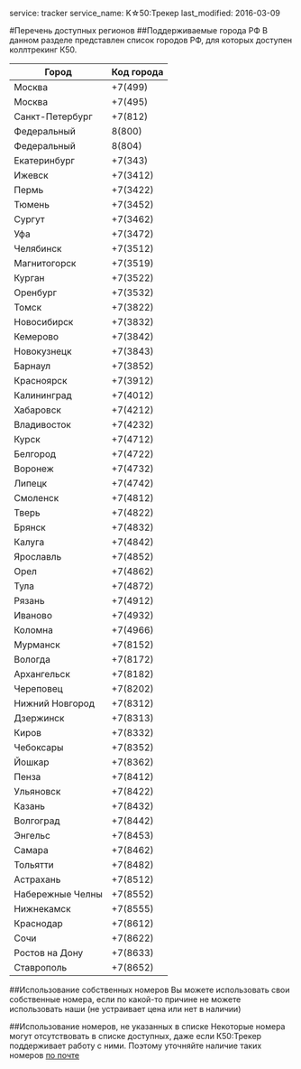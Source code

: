 service: tracker
service_name: K☆50:Трекер
last_modified: 2016-03-09

#Перечень доступных регионов
##Поддерживаемые города РФ
В данном разделе представлен список городов РФ, для которых доступен коллтрекинг К50.

|Город|Код города|
|---|---|
| Москва|+7(499) |
| Москва|+7(495) |
| Санкт-Петербург|+7(812) |
| Федеральный|8(800) |
| Федеральный|8(804) |
| Екатеринбург|+7(343) |
| Ижевск|+7(3412) |
| Пермь|+7(3422) |
| Тюмень|+7(3452) |
| Сургут|+7(3462) |
| Уфа|+7(3472) |
| Челябинск|+7(3512) |
| Магнитогорск|+7(3519) |
| Курган|+7(3522) |
| Оренбург|+7(3532) |
| Томск|+7(3822) |
| Новосибирск|+7(3832) |
| Кемерово|+7(3842) |
| Новокузнецк|+7(3843) |
| Барнаул|+7(3852) |
| Красноярск|+7(3912) |
| Калининград|+7(4012) |
| Хабаровск|+7(4212) |
| Владивосток|+7(4232) |
| Курск|+7(4712) |
| Белгород|+7(4722) |
| Воронеж|+7(4732) |
| Липецк|+7(4742) |
| Смоленск|+7(4812) |
| Тверь|+7(4822) |
| Брянск|+7(4832) |
| Калуга|+7(4842) |
| Ярославль|+7(4852) |
| Орел|+7(4862) |
| Тула|+7(4872) |
| Рязань|+7(4912) |
| Иваново|+7(4932) |
| Коломна|+7(4966) |
| Мурманск|+7(8152) |
| Вологда|+7(8172) |
| Архангельск|+7(8182) |
| Череповец|+7(8202) |
| Нижний Новгород|+7(8312) |
| Дзержинск|+7(8313) |
| Киров|+7(8332) |
| Чебоксары|+7(8352) |
| Йошкар|+7(8362) |
| Пенза|+7(8412) |
| Ульяновск|+7(8422) |
| Казань|+7(8432) |
| Волгоград|+7(8442) |
| Энгельс|+7(8453) |
| Самара|+7(8462) |
| Тольятти|+7(8482) |
| Астрахань|+7(8512) |
| Набережные Челны|+7(8552) |
| Нижнекамск|+7(8555) |
| Краснодар|+7(8612) |
| Сочи|+7(8622) |
| Ростов на Дону|+7(8633) |
| Ставрополь|+7(8652) |

##Использование собственных номеров
Вы можете использовать свои собственные номера, если по какой-то причине не можете использовать наши (не устраивает цена или нет в наличии)

##Использование номеров, не указанных в списке
Некоторые номера могут отсутствовать в списке доступных, даже если К50:Трекер поддерживает работу с ними. Поэтому уточняйте наличие таких номеров <a href="mailto:welcome@k50.ru" target="_blank">по почте</a>